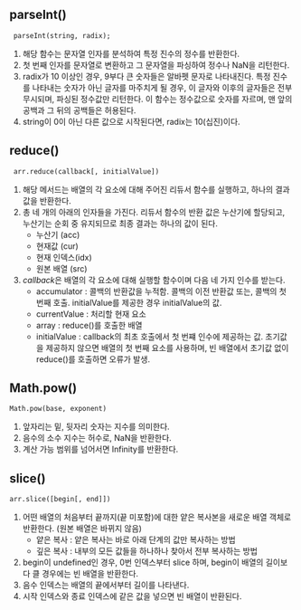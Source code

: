 ## parseInt()

` parseInt(string, radix);`

1. 해당 함수는 문자열 인자를 분석하여 특정 진수의 정수를 반환한다.
2. 첫 번째 인자를 문자열로 변환하고 그 문자열을 파싱하여 정수나 NaN을 리턴한다.
3. radix가 10 이상인 경우, 9부다 큰 숫자들은 알바펫 문자로 나타내진다. 특정 진수를 나타내는 숫자가 아닌 글자를 마주치게 될 경우, 이 글자와 이후의 글자들은 전부 무시되며, 파싱된 정수값만 리턴한다. 이 함수는 정수값으로 숫자를 자르며, 맨 앞의 공백과 그 뒤의 공백들은 허용된다.
4. string이 0이 아닌 다른 값으로 시작된다면, radix는 10(십진)이다.

## reduce()

` arr.reduce(callback[, initialValue])`

1. 해당 메서드는 배열의 각 요소에 대해 주어진 리듀서 함수를 실행하고, 하나의 결과값을 반환한다.
2. 총 네 개의 아래의 인자들을 가진다. 리듀서 함수의 반환 값은 누산기에 할당되고, 누산기는 순회 중 유지되므로 최종 결과는 하나의 값이 된다.
    - 누산기 (acc)
    - 현재값 (cur)
    - 현재 인덱스(idx)
    - 원본 배열 (src)
3. *callback*은 배열의 각 요소에 대해 실행할 함수이며 다음 네 가지 인수를 받는다.
    - accumulator : 콜백의 반환값을 누적함. 콜백의 이전 반환값 또는, 콜백의 첫 번째 호출. initialValue를 제공한 경우 initialValue의 값.
    - currentValue : 처리할 현재 요소
    - array : reduce()를 호출한 배열
    - initialValue : callback의 최초 호출에서 첫 번쨰 인수에 제공하는 값. 초기값을 제공하지 않으면 배열의 첫 번째 요소를 사용하며, 빈 배열에서 초기값 없이 reduce()를 호출하면 오류가 발생.

## Math.pow()

`Math.pow(base, exponent)`

1. 앞자리는 밑, 뒷자리 숫자는 지수를 의미한다.
2. 음수의 소수 지수는 허수로, NaN을 반환한다.
3. 계산 가능 범위를 넘어서면 Infinity를 반환한다.

## slice()

`arr.slice([begin[, end]])`

1. 어떤 배열의 처음부터 끝까지(끝 미포함)에 대한 얕은 복사본을 새로운 배열 객체로 반환한다. (원본 배열은 바뀌지 않음)
    - 얕은 복사 : 얕은 복사는 바로 아래 단계의 값만 복사하는 방법
    - 깊은 복사 : 내부의 모든 값들을 하나하나 찾아서 전부 복사하는 방법
2. begin이 undefined인 경우, 0번 인덱스부터 slice 하며, begin이 배열의 길이보다 클 경우에는 빈 배열을 반환한다.
3. 음수 인덱스는 배열의 끝에서부터 길이를 나타낸다.
4. 시작 인덱스와 종료 인덱스에 같은 값을 넣으면 빈 배열이 반환된다.
